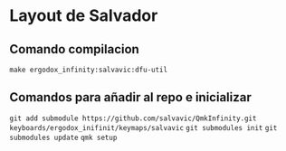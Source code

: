 # Layout de Salvador

## Comando compilacion
`make ergodox_infinity:salvavic:dfu-util`

## Comandos para añadir al repo e inicializar
`git add submodule https://github.com/salvavic/QmkInfinity.git keyboards/ergodox_inifinit/keymaps/salvavic`
`git submodules init`
`git submodules update`
`qmk setup`

